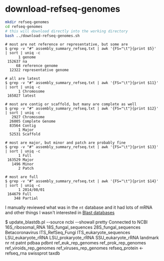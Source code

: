 # download-refseq-genomes

```bash
mkdir refseq-genomes
cd refseq-genomes
# this will download directly into the working directory
bash ../download-refseq-genomes.sh
```

```
# most are not reference or representative, but some are
$ grep -v "#" assembly_summary_refseq.txt | awk '{FS="\t"}{print $5}' | sort | uniq -c
      1 genome
 152637 na
     68 reference genome
  12322 representative genome

# all are latest
$ grep -v "#" assembly_summary_refseq.txt | awk '{FS="\t"}{print $11}' | sort | uniq -c
      1 Chromosome
 165027 latest

# most are contig or scaffold, but many are complete as well
$ grep -v "#" assembly_summary_refseq.txt | awk '{FS="\t"}{print $12}' | sort | uniq -c
   2927 Chromosome
  26005 Complete Genome
  83564 Contig
      1 Major
  52531 Scaffold

# most are major, but minor and patch are probably fine
$ grep -v "#" assembly_summary_refseq.txt | awk '{FS="\t"}{print $13}' | sort | uniq -c
      1 Full
 163529 Major
   1496 Minor
      2 Patch

# most are full
$ grep -v "#" assembly_summary_refseq.txt | awk '{FS="\t"}{print $14}' | sort | uniq -c
      1 2014/08/01
 164679 Full
    348 Partial
```

I manually reviewed what was in the `nt` database and it had lots of mRNA and other things I wasn't interested in
[Blast databases](https://ftp.ncbi.nlm.nih.gov/blast/db/README)

$ update_blastdb.pl --source ncbi --showall pretty
Connected to NCBI
16S_ribosomal_RNA
18S_fungal_sequences
28S_fungal_sequences
Betacoronavirus
ITS_RefSeq_Fungi
ITS_eukaryote_sequences
LSU_eukaryote_rRNA
LSU_prokaryote_rRNA
SSU_eukaryote_rRNA
landmark
nr
nt
patnt
pdbaa
pdbnt
ref_euk_rep_genomes
ref_prok_rep_genomes
ref_viroids_rep_genomes
ref_viruses_rep_genomes
refseq_protein <-
refseq_rna
swissprot
taxdb
